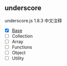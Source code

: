 ## underscore

underscore.js 1.8.3 中文注释

- [x] [Base](https://github.com/ahonn/underscore/blob/master/src/base.js)
- [ ] Collection
- [ ] Array
- [ ] Functions
- [ ] Object
- [ ] Utility